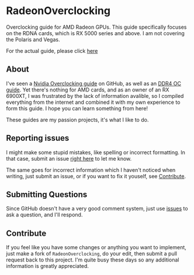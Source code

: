 # RadeonOverclocking
Overclocking guide for AMD Radeon GPUs. This guide specifically focuses on the RDNA cards, which is RX 5000 series and above. I am not covering the Polaris and Vegas. 

For the actual guide, please click [here](Radeon%20Overclocking.md)

## About
I've seen a [Nvidia Overclocking guide](https://github.com/LunarPSD/NvidiaOverclocking) on GitHub, as well as an [DDR4 OC guide](https://github.com/integralfx/MemTestHelper). Yet there's nothing for AMD cards, and as an owner of an RX 6900XT, I was frustrated by the lack of information avalible, so I compiled everything from the internet and combined it with my own experience to form this guide. I hope you can learn something from here!

These guides are my passion projects, it's what I like to do. 

## Reporting issues
I might make some stupid mistakes, like spelling or incorrect formatting. In that case, submit an issue [right here](https://github.com/Howardohyea/RadeonOverclocking/issues) to let me know. 

The same goes for incorrect information which I haven't noticed when writing, just submit an issue, or if you want to fix it youself, see [Contribute](#contribute).

## Submitting Questions
Since GitHub doesn't have a very good comment system, just use [issues](https://github.com/Howardohyea/RadeonOverclocking/issues) to ask a question, and I'll respond.

## Contribute
If you feel like you have some changes or anything you want to implement, just make a fork of `RadeonOverclocking`, do your edit, then submit a pull request back to this project. I'm quite busy these days so any additional information is greatly appreciated. 

<!-- contact-->

<!-- I've left this out in the actual document because not a lot of people will go and look at the source, so it should eliminate most spams. I hope whoever's reading this will only contact me with good faith.
Discord: Howardohyea#0001
email: howardohyea@outlook.com
-->
